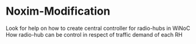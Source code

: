 # Noxim-Modification
Look for help on how to create central controller for radio-hubs in WiNoC
How radio-hub can be control in respect of traffic demand of each RH

